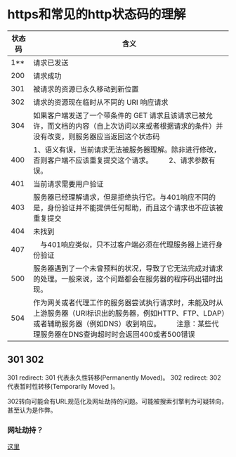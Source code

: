 # https和常见的http状态码的理解

|状态码|含义|
|---|---|
|1**|请求已发送|
|200|请求成功|
|301|被请求的资源已永久移动到新位置|
|302|请求的资源现在临时从不同的 URI 响应请求|
|304|如果客户端发送了一个带条件的 GET 请求且该请求已被允许，而文档的内容（自上次访问以来或者根据请求的条件）并没有改变，则服务器应当返回这个状态码|
|400|1、语义有误，当前请求无法被服务器理解。除非进行修改，否则客户端不应该重复提交这个请求。 　　2、请求参数有误。|
|401|当前请求需要用户验证|
|403|服务器已经理解请求，但是拒绝执行它。与401响应不同的是，身份验证并不能提供任何帮助，而且这个请求也不应该被重复提交|
|404|未找到|
|407|　与401响应类似，只不过客户端必须在代理服务器上进行身份验证|
|500|服务器遇到了一个未曾预料的状况，导致了它无法完成对请求的处理。一般来说，这个问题都会在服务器的程序码出错时出现。|
|504|作为网关或者代理工作的服务器尝试执行请求时，未能及时从上游服务器（URI标识出的服务器，例如HTTP、FTP、LDAP）或者辅助服务器（例如DNS）收到响应。 　　注意：某些代理服务器在DNS查询超时时会返回400或者500错误|

## 301 302

301 redirect: 301 代表永久性转移(Permanently Moved)。
302 redirect: 302 代表暂时性转移(Temporarily Moved )。

302转向可能会有URL规范化及网址劫持的问题。可能被搜索引擎判为可疑转向，甚至认为是作弊。

### 网址劫持？

[这里](http://blog.csdn.net/qmhball/article/details/7838989)

